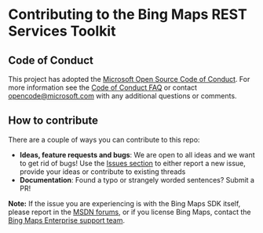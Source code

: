 ﻿# Contributing to the Bing Maps REST Services Toolkit #

## Code of Conduct ##

This project has adopted the [Microsoft Open Source Code of Conduct](https://opensource.microsoft.com/codeofconduct/). For more information see the [Code of Conduct FAQ](https://opensource.microsoft.com/codeofconduct/faq/) or contact [opencode@microsoft.com](mailto:opencode@microsoft.com) with any additional questions or comments.

## How to contribute ##

There are a couple of ways you can contribute to this repo:
* **Ideas, feature requests and bugs**: We are open to all ideas and we want to get rid of bugs! Use the [Issues section](https://github.com/Microsoft/Bing-Maps-V8-TypeScript-Definitions/issues) to either report a new issue, provide your ideas or contribute to existing threads
* **Documentation**: Found a typo or strangely worded sentences? Submit a PR!

**Note:** If the issue you are experiencing is with the Bing Maps SDK itself, please report in the [MSDN forums](https://social.msdn.microsoft.com/Forums/en-US/home?forum=bingmapsajax&filter=alltypes&sort=lastpostdesc), or if you license Bing Maps, contact the [Bing Maps Enterprise support team](https://www.microsoft.com/maps/support.aspx).
